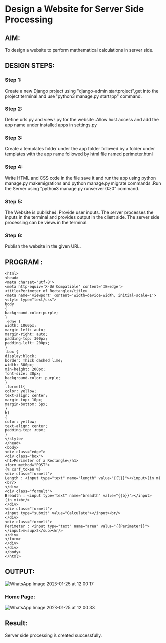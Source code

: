 # Design a Website for Server Side Processing

## AIM:
To design a website to perform mathematical calculations in server side.

## DESIGN STEPS:

### Step 1:


Create a new Django project using "django-admin startproject",get into the project terminal and use
"python3 manage.py startapp" command.

### Step 2:


Define urls.py and views.py for the website .Allow host access and add the app name under installed
apps in settings.py




### Step 3:
Create a templates folder under the app folder followed by a folder under templates with the app
name followed by html file named perimeter.html



### Step 4:
Write HTML and CSS code in the file save it and run the app using python manage.py
makemigrations and python manage.py migrate commands .Run the Server using "python3
manage.py runserver 0:80" command.




### Step 5:

The Website is published. Provide user inputs. The server processes the inputs in the terminal and
provides output in the client side. The server side processing can be views in the terminal.

### Step 6:

Publish the website in the given URL.

## PROGRAM :
```
<html>
<head>
<meta charset='utf-8'>
<meta http-equiv='X-UA-Compatible' content='IE=edge'>
<title>Perimeter of Rectangle</title>
<meta name='viewport' content='width=device-width, initial-scale=1'>
<style type="text/css">
body 
{
background-color:purple;
}
.edge {
width: 1060px;
margin-left: auto;
margin-right: auto;
padding-top: 300px;
padding-left: 200px;
}
.box {
display:block;
border: Thick dashed lime;
width: 300px;
min-height: 200px;
font-size: 30px;
background-color: purple;
}
.formelt{
color: yellow;
text-align: center;
margin-top: 10px;
margin-bottom: 5px;
}
h1
{
color: yellow;
text-align: center;
padding-top: 30px;
}
</style>
</head>
<body>
<div class="edge">
<div class="box">
<h1>Perimeter of a Rectangle</h1>
<form method="POST">
{% csrf_token %}
<div class="formelt">
Length : <input type="text" name="length" value="{{l}}"></input>(in m)<br/>
</div>
<div class="formelt">
Breadth : <input type="text" name="breadth" value="{{b}}"></input>(in m)<br/>
</div>
<div class="formelt">
<input type="submit" value="Calculate"></input><br/>
</div>
<div class="formelt">
Perimeter : <input type="text" name="area" value="{{Perimeter}}"></input>m<sup>2</sup><br/>
</div>
</form>
</div>
</div>
</body>
</html>
```



## OUTPUT:
![WhatsApp Image 2023-01-25 at 12 00 17](https://user-images.githubusercontent.com/119395610/214502552-38c6c86d-5975-428f-ba01-95986e063d4b.jpg)



### Home Page:
![WhatsApp Image 2023-01-25 at 12 00 33](https://user-images.githubusercontent.com/119395610/214502506-78d895dc-a66e-47fb-985b-5b9f102fe9b5.jpg)



## Result:
Server side processing is created successfully.

